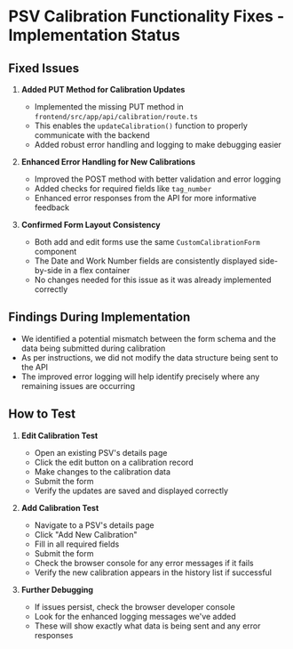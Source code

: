 # PSV Calibration Functionality Fixes - Implementation Status

## Fixed Issues

1. **Added PUT Method for Calibration Updates**
   - Implemented the missing PUT method in `frontend/src/app/api/calibration/route.ts`
   - This enables the `updateCalibration()` function to properly communicate with the backend
   - Added robust error handling and logging to make debugging easier

2. **Enhanced Error Handling for New Calibrations**
   - Improved the POST method with better validation and error logging
   - Added checks for required fields like `tag_number`
   - Enhanced error responses from the API for more informative feedback

3. **Confirmed Form Layout Consistency**
   - Both add and edit forms use the same `CustomCalibrationForm` component
   - The Date and Work Number fields are consistently displayed side-by-side in a flex container
   - No changes needed for this issue as it was already implemented correctly

## Findings During Implementation

- We identified a potential mismatch between the form schema and the data being submitted during calibration
- As per instructions, we did not modify the data structure being sent to the API
- The improved error logging will help identify precisely where any remaining issues are occurring

## How to Test

1. **Edit Calibration Test**
   - Open an existing PSV's details page
   - Click the edit button on a calibration record
   - Make changes to the calibration data
   - Submit the form
   - Verify the updates are saved and displayed correctly

2. **Add Calibration Test**
   - Navigate to a PSV's details page
   - Click "Add New Calibration"
   - Fill in all required fields
   - Submit the form
   - Check the browser console for any error messages if it fails
   - Verify the new calibration appears in the history list if successful

3. **Further Debugging**
   - If issues persist, check the browser developer console
   - Look for the enhanced logging messages we've added
   - These will show exactly what data is being sent and any error responses
